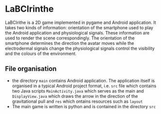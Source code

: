 # LaBCIrinthe


LaBCIrithe is a 2D game implemented in pygame and Android application. It takes two kinds of information: orientation of the smartphone used to play the Android application and physiological signals. These information are used to render the scene correspondingly. The orientation of the smartphone determines the direction the avatar moves while the electrodermal signals change the physiological signals control the visibility and the colours of the environment.


## File organisation

- the directory `main` contains Android application. The application itself is organised in a typical Android project format, i.e. `src` file which contains two Java scripts `MainActivity.java` which serves as the main and `DisplayView.java` which draws the arrow in the direction of the gravitational pull and `res` which ontains resources such as `layout`
- The main game is written is python and is contained in the directory `src`
